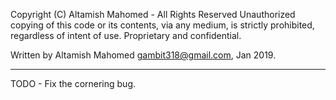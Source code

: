 Copyright (C) Altamish Mahomed - All Rights Reserved
Unauthorized copying of this code or its contents, via any medium, is strictly prohibited, regardless of intent of use.
Proprietary and confidential.

Written by Altamish Mahomed  gambit318@gmail.com, Jan 2019. 

___

TODO - Fix the cornering bug.

